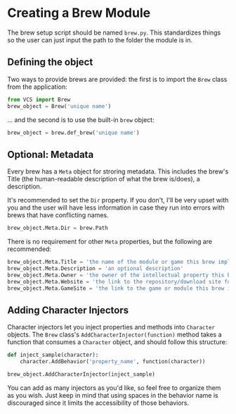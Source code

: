 # Creating a Brew Module

The brew setup script should be named `brew.py`. This standardizes things so the user can just input the path to the folder the module is in.

## Defining the object

Two ways to provide brews are provided: the first is to import the `Brew` class from the application:

```python
from VCS import Brew
brew_object = Brew('unique name')
```

... and the second is to use the built-in `brew` object:

```python
brew_object = brew.def_brew('unique name')
```

## Optional: Metadata

Every brew has a `Meta` object for stroring metadata. This includes the brew's Title (the human-readable description of what the brew is/does), a description.

It's recommended to set the `Dir` property. If you don't, I'll be very upset with you and the user will have less information in case they run into errors with brews that have conflicting names.

```python
brew_object.Meta.Dir = brew.Path
```

There is no requirement for other `Meta` properties, but the following are recommended:

```python
brew_object.Meta.Title = 'the name of the module or game this brew implements'
brew_object.Meta.Description = 'an optional description'
brew_object.Meta.Owner = 'the owner of the intellectual property this brew implements'
brew_object.Meta.Website = 'the link to the repository/download site for this brew. This is mainly used for clients to be able to download brews they need to connect to a host game'
brew_object.Meta.GameSite = 'the link to the game or module this brew implements, if it has one'
```

## Adding Character Injectors

Character injectors let you inject properties and methods into `Character` objects. The `Brew` class's `AddCharacterInjector(function)` method takes a function that consumes a `Character` object, and should follow this structure:

```python
def inject_sample(character):
    character.AddBehavior('property_name', function(character))

brew_object.AddCharacterInjector(inject_sample)
```

You can add as many injectors as you'd like, so feel free to organize them as you wish. Just keep in mind that using spaces in the behavior name is discouraged since it limits the accessibility of those behaviors.

